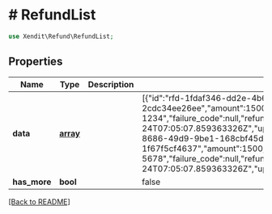# # RefundList


```php
use Xendit\Refund\RefundList;
```
## Properties

| Name | Type | Description | Examples | Notes |
| ------------ | ------------- | ------------- | ------------- | -------------|
| **data** | [**array**](Refund.md) |  | [{&quot;id&quot;:&quot;rfd-1fdaf346-dd2e-4b6c-b938-124c7167a822&#39;&quot;,&quot;payment_request_id&quot;:&quot;pr-f4a6f77c-4835-4630-9617-2cdc34ee26ee&quot;,&quot;amount&quot;:1500,&quot;channel_code&quot;:&quot;SHOPEEPAY&quot;,&quot;country&quot;:&quot;PH&quot;,&quot;currency&quot;:&quot;PHP&quot;,&quot;reference_id&quot;:&quot;order-1234&quot;,&quot;failure_code&quot;:null,&quot;refund_fee_amount&quot;:null,&quot;created&quot;:&quot;2023-01-24T07:05:07.859363326Z&quot;,&quot;updated&quot;:&quot;2023-01-24T07:05:07.859363326Z&quot;,&quot;metadata&quot;:null},{&quot;id&quot;:&quot;rfd-db61bc21-8686-49d9-9be1-168cbf45d83f&#39;&quot;,&quot;payment_request_id&quot;:&quot;pr-3af41122-a608-4356-a0fe-1f67f5cf4637&quot;,&quot;amount&quot;:1500,&quot;channel_code&quot;:&quot;GRABPAY&quot;,&quot;country&quot;:&quot;PH&quot;,&quot;currency&quot;:&quot;PHP&quot;,&quot;reference_id&quot;:&quot;order-5678&quot;,&quot;failure_code&quot;:null,&quot;refund_fee_amount&quot;:null,&quot;created&quot;:&quot;2023-01-24T07:05:07.859363326Z&quot;,&quot;updated&quot;:&quot;2023-01-24T07:05:07.859363326Z&quot;,&quot;metadata&quot;:null}] |  |
| **has_more** | **bool** |  | false |  [optional] |


[[Back to README]](../../README.md)
